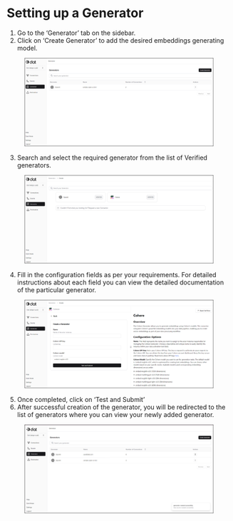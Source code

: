 # Setting up a Generator

1. Go to the ‘Generator’ tab on the sidebar.
2. Click on ‘Create Generator’ to add the desired embeddings generating model.

<figure><img src="../../.gitbook/assets/image (17).png" alt=""><figcaption></figcaption></figure>

3. Search and select the required generator from the list of Verified generators.

<figure><img src="../../.gitbook/assets/image (4).png" alt=""><figcaption></figcaption></figure>

4. Fill in the configuration fields as per your requirements. For detailed instructions about each field you can view the detailed documentation of the particular generator.

<figure><img src="../../.gitbook/assets/image (5).png" alt=""><figcaption></figcaption></figure>

5. Once completed, click on ‘Test and Submit’
6. After successful creation of the generator, you will be redirected to the list of generators where you can view your newly added generator.

<figure><img src="../../.gitbook/assets/image (7).png" alt=""><figcaption></figcaption></figure>
